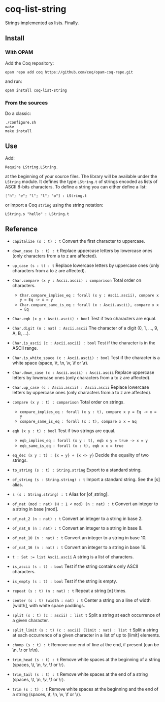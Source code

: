 # coq-list-string
Strings implemented as lists. Finally.

## Install
### With OPAM
Add the Coq repository:

    opam repo add coq https://github.com/coq/opam-coq-repo.git

and run:

    opam install coq-list-string

### From the sources
Do a classic:

    ./configure.sh
    make
    make install

## Use
Add:

    Require LString.LString.

at the beginning of your source files. The library will be available under the `LString` module. It defines the type `LString.t` of strings encoded as lists of ASCII 8-bits characters. To define a string you can either define a list:

    ["h"; "e"; "l"; "l"; "o"] : LString.t

or import a Coq `string` using the string notation:

    LString.s "hello" : LString.t

## Reference
* `capitalize (s : t) : t`
  Convert the first character to uppercase.
* `down_case (s : t) : t`
  Replace uppercase letters by lowercase ones (only characters from a to z are affected).
* `up_case (s : t) : t`
  Replace lowercase letters by uppercase ones (only characters from a to z are affected).

* `Char.compare (x y : Ascii.ascii) : comparison`
  Total order on characters.
  * `Char.compare_implies_eq : forall (x y : Ascii.ascii), compare x y = Eq -> x = y`
  * `Char.compare_same_is_eq : forall (x : Ascii.ascii), compare x x = Eq`
* `Char.eqb (x y : Ascii.ascii) : bool`
  Test if two characters are equal.
* `Char.digit (n : nat) : Ascii.ascii`
  The character of a digit (0, 1, ..., 9, A, B, ...).
* `Char.is_ascii (c : Ascii.ascii) : bool`
  Test if the character is in the ASCII range.
* `Char.is_white_space (c : Ascii.ascii) : bool`
  Test if the character is a white space (space, \t, \n, \v, \f or \r).
* `Char.down_case (c : Ascii.ascii) : Ascii.ascii`
  Replace uppercase letters by lowercase ones (only characters from a to z are affected).
* `Char.up_case (c : Ascii.ascii) : Ascii.ascii`
  Replace lowercase letters by uppercase ones (only characters from a to z are affected).

* `compare (x y : t) : comparison`
  Total order on strings.
  * `compare_implies_eq : forall (x y : t), compare x y = Eq -> x = y`
  * `compare_same_is_eq : forall (x : t), compare x x = Eq`
* `eqb (x y : t) : bool`
  Test if two strings are equal.
  * `eqb_implies_eq : forall (x y : t), eqb x y = true -> x = y`
  * `eqb_same_is_eq : forall (x : t), eqb x x = true`
* `eq_dec (x y : t) : {x = y} + {x <> y}`
  Decide the equality of two strings.

* `to_string (s : t) : String.string`
  Export to a standard string.
* `of_string (s : String.string) : t`
  Import a standard string. See the [s] alias.
* `s (s : String.string) : t`
  Alias for [of_string].
* `of_nat (mod : nat) (H : 1 < mod) (n : nat) : t`
  Convert an integer to a string in base [mod].
* `of_nat_2 (n : nat) : t`
  Convert an integer to a string in base 2.
* `of_nat_8 (n : nat) : t`
  Convert an integer to a string in base 8.
* `of_nat_10 (n : nat) : t`
  Convert an integer to a string in base 10.
* `of_nat_16 (n : nat) : t`
  Convert an integer to a string in base 16.

* `t : Set := list Ascii.ascii`
  A string is a list of characters.

* `is_ascii (s : t) : bool`
  Test if the string contains only ASCII characters.
* `is_empty (s : t) : bool`
  Test if the string is empty.
* `repeat (s : t) (n : nat) : t`
  Repeat a string [n] times.
* `center (s : t) (width : nat) : t`
  Center a string on a line of width [width], with white space paddings.
* `split (s : t) (c : ascii) : list t`
  Split a string at each occurrence of a given character. 
* `split_limit (s : t) (c : ascii) (limit : nat) : list t`
  Split a string at each occurrence of a given character in a list of up to [limit] elements.

* `chomp (s : t) : t`
  Remove one end of line at the end, if present (can be \n, \r or \r\n).
* `trim_head (s : t) : t`
  Remove white spaces at the beginning of a string (spaces, \t, \n, \v, \f or \r).
* `trim_tail (s : t) : t`
  Remove white spaces at the end of a string (spaces, \t, \n, \v, \f or \r).
* `trim (s : t) : t`
  Remove white spaces at the beginning and the end of a string (spaces, \t, \n, \v, \f or \r).